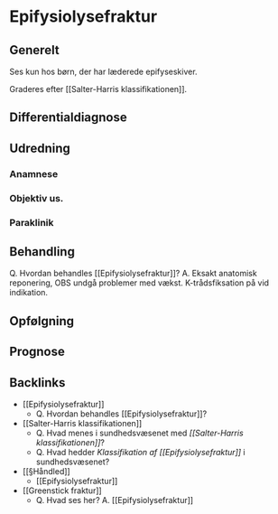 # Epifysiolysefraktur
## Generelt
Ses kun hos børn, der har læderede epifyseskiver.

Graderes efter [[Salter-Harris klassifikationen]].

## Differentialdiagnose


## Udredning
### Anamnese

### Objektiv us.

### Paraklinik

## Behandling
Q. Hvordan behandles [[Epifysiolysefraktur]]?
A. Eksakt anatomisk reponering, OBS undgå problemer med vækst. K-trådsfiksation på vid indikation.


## Opfølgning


## Prognose
 

## Backlinks
* [[Epifysiolysefraktur]]
	* Q. Hvordan behandles [[Epifysiolysefraktur]]?
* [[Salter-Harris klassifikationen]]
	* Q. Hvad menes i sundhedsvæsenet med *[[Salter-Harris klassifikationen]]*? 
	* Q. Hvad hedder *Klassifikation af [[Epifysiolysefraktur]]* i sundhedsvæsenet? 
* [[§Håndled]]
	* [[Epifysiolysefraktur]]
* [[Greenstick fraktur]]
	* Q. Hvad ses her?
A. [[Epifysiolysefraktur]]

<!-- #anki/tag/med/Orto #anki/deck/Medicine -->

<!-- {BearID:C01FB0F1-B326-4E21-A05E-374B01CBFB53-80814-000121155DAEEE3F} -->

